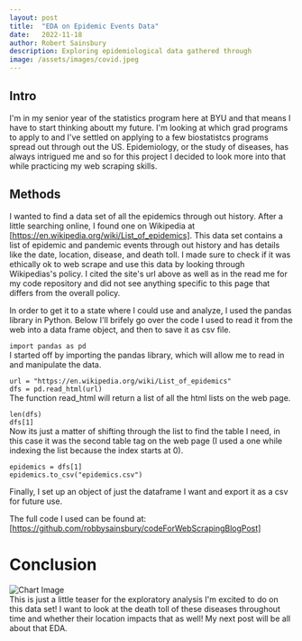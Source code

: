 ```yaml
---
layout: post
title:  "EDA on Epidemic Events Data"
date:   2022-11-18
author: Robert Sainsbury
description: Exploring epidemiological data gathered through
image: /assets/images/covid.jpeg
---
```


## Intro     
I'm in my senior year of the statistics program here at BYU and that means I have to start thinking aboutt my future. I'm looking at which grad programs to apply to and I've settled on applying to a few biostatistcs programs spread out through out the US. Epidemiology, or the study of diseases, has always intrigued me and so for this project I decided to look more into that while practicing my web scraping skills. 

## Methods     
I wanted to find a data set of all the epidemics through out history. After a little searching online, I found one on Wikipedia at [https://en.wikipedia.org/wiki/List_of_epidemics]. This data set contains a list of epidemic and pandemic events through out history and has details like the date, location, disease, and death toll. I made sure to check if it was ethically ok to web scrape and use this data by looking through Wikipedias's policy. I cited the site's url above as well as in the read me for my code repository and did not see anything specific to this page that differs from the overall policy.

In order to get it to a state where I could use and analyze, I used the pandas library in Python. Below I'll brifely go over the code I used to read it from the web into a data frame object, and then to save it as csv file.


`import pandas as pd`   
I started off by importing the pandas library, which will allow me to read in and manipulate the data.

`url = "https://en.wikipedia.org/wiki/List_of_epidemics"`   
`dfs = pd.read_html(url)`    
The function read_html will return a list of all the html lists on the web page.   

`len(dfs)`   
`dfs[1]`    
Now its just a matter of shifting through the list to find the table I need, in this case it was the second table tag on the web page (I used a one while indexing the list because the index starts at 0).

`epidemics = dfs[1]`     
`epidemics.to_csv("epidemics.csv")`   

Finally, I set up an object of just the dataframe I want and export it as a csv for future use.


The full code I used can be found at: [https://github.com/robbysainsbury/codeForWebScrapingBlogPost]

# Conclusion    
![Chart Image](https://raw.githubusercontent.com/robbysainsbury/stat386-projects/main/assets/images/epiChart.png)     
This is just a little teaser for the exploratory analysis I'm excited to do on this data set! I want to look at the death toll of these diseases throughout time and whether their location impacts that as well! My next post will be all about that EDA.
